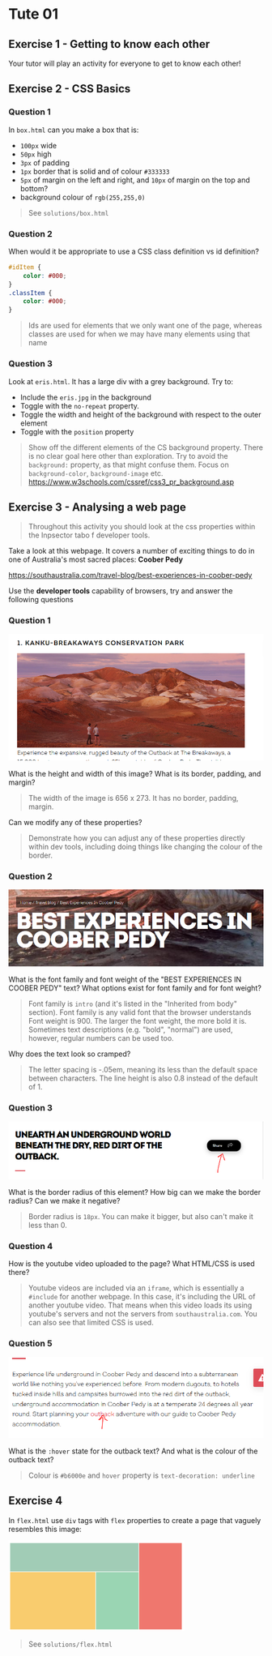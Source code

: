 # Tute 01

## Exercise 1 - Getting to know each other

Your tutor will play an activity for everyone to get to know each other!

## Exercise 2 - CSS Basics

### Question 1

In `box.html` can you make a box that is:
 * `100px` wide
 * `50px` high
 * `3px` of padding
 * `1px` border that is solid and of colour `#333333`
 * `5px` of margin on the left and right, and `10px` of margin on the top and bottom?
 * background colour of `rgb(255,255,0)`

> See `solutions/box.html`

### Question 2

When would it be appropriate to use a CSS class definition vs id definition? 
```css
#idItem {
	color: #000;
}
.classItem {
	color: #000;
}
```

> Ids are used for elements that we only want one of the page, whereas classes are used for when we may have many elements using that name

### Question 3

Look at `eris.html`. It has a large div with a grey background. Try to:
* Include the `eris.jpg` in the background
* Toggle with the `no-repeat` property.
* Toggle the width and height of the background with respect to the outer element
* Toggle with the `position` property

> Show off the different elements of the CS background property. There is no clear goal here other than exploration.
> Try to avoid the `background:` property, as that might confuse them. Focus on `background-color`, `background-image` etc.
> https://www.w3schools.com/cssref/css3_pr_background.asp

## Exercise 3 - Analysing a web page

> Throughout this activity you should look at the css properties within the Inpsector tabo f developer tools.

Take a look at this webpage. It covers a number of exciting things to do in one of Australia's most sacred places: **Coober Pedy**

https://southaustralia.com/travel-blog/best-experiences-in-coober-pedy

Use the **developer tools** capability of browsers, try and answer the following questions

### Question 1

![](./images/q1.PNG)

What is the height and width of this image? What is its border, padding, and margin?

> The width of the image is 656 x 273. It has no border, padding, margin.

Can we modify any of these properties?

> Demonstrate how you can adjust any of these properties directly within dev tools, including doing things like changing the colour of the border.

### Question 2

![](./images/q2.PNG)

What is the font family and font weight of the "BEST EXPERIENCES IN COOBER PEDY" text? What options exist for font family and for font weight?

> Font family is `intro` (and it's listed in the "Inherited from body" section). Font family is any valid font that the browser understands
> Font weight is 900. The larger the font weight, the more bold it is. Sometimes text descriptions (e.g. "bold", "normal") are used, however, regular numbers can be used too.

Why does the text look so cramped?

> The letter spacing is -.05em, meaning its less than the default space between characters. The line height is also 0.8 instead of the default of 1.

### Question 3

![](./images/q3.PNG)

What is the border radius of this element? How big can we make the border radius? Can we make it negative?

> Border radius is `18px`. You can make it bigger, but also can't make it less than 0.

### Question 4

How is the youtube video uploaded to the page? What HTML/CSS is used there?

> Youtube videos are included via an `iframe`, which is essentially a `#include` for another webpage. In this case, it's including the URL of another youtube video. That means when this video loads its using youtube's servers and not the servers from `southaustralia.com`. You can also see that limited CSS is used.

### Question 5

![](./images/q5.PNG)

What is the `:hover` state for the outback text? And what is the colour of the outback text?

> Colour is `#b6000e` and `hover` property is `text-decoration: underline`

## Exercise 4

In `flex.html` use `div` tags with `flex` properties to create a page that vaguely resembles this image:

![](./images/ex4.PNG)

> See `solutions/flex.html`
